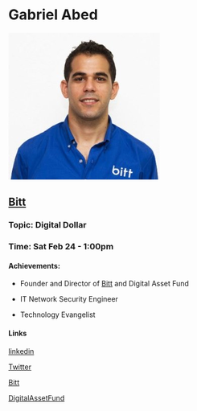 # Gabriel Abed 

![Gabriel_Abed](https://github.com/Alexstang/PanamaGlass-Speakers-list/blob/master/Gabriel_Abed.jpg)

## [Bitt](https://www.bitt.com/) 

### Topic: Digital Dollar

### Time: Sat Feb 24 - 1:00pm 

#### Achievements:

 * Founder and Director of [Bitt](https://www.bitt.com/) and Digital Asset Fund
 

 * IT Network Security Engineer
 

 * Technology Evangelist
 
#### Links

[linkedin](https://www.linkedin.com/in/gabrielabed/?trk=public-profile-join-page)

[Twitter](https://twitter.com/SirBitt?ref_src=twsrc%5Egoogle%7Ctwcamp%5Eserp%7Ctwgr%5Eauthor)
 
[Bitt](https://www.bitt.com/)

[DigitalAssetFund](https://www.digitalassetfund.com/)
